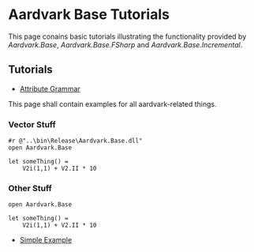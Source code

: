 # Aardvark Base Tutorials

This page conains basic tutorials illustrating the functionality provided
by *Aardvark.Base*, *Aardvark.Base.FSharp* and *Aardvark.Base.Incremental*.

## Tutorials
* [Attribute Grammar](ag.html)

This page shall contain examples for all aardvark-related things.

### Vector Stuff
    #r @"..\bin\Release\Aardvark.Base.dll"
    open Aardvark.Base
    
    let someThing() =
        V2i(1,1) + V2.II * 10
        
### Other Stuff

    open Aardvark.Base
    
    let someThing() =
        V2i(1,1) + V2.II * 10
        
* [Simple Example](test.html)